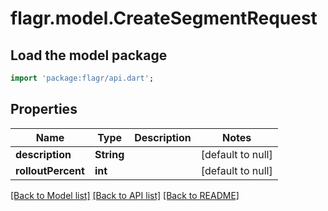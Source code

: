 # flagr.model.CreateSegmentRequest

## Load the model package
```dart
import 'package:flagr/api.dart';
```

## Properties
Name | Type | Description | Notes
------------ | ------------- | ------------- | -------------
**description** | **String** |  | [default to null]
**rolloutPercent** | **int** |  | [default to null]

[[Back to Model list]](../README.md#documentation-for-models) [[Back to API list]](../README.md#documentation-for-api-endpoints) [[Back to README]](../README.md)


